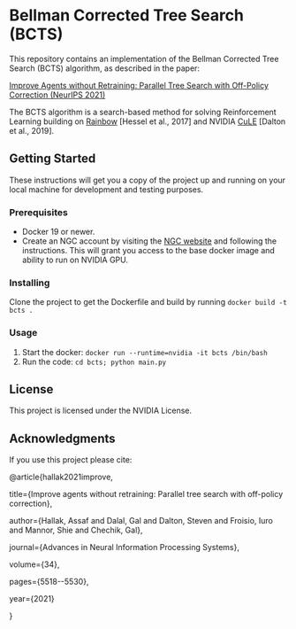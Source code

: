 # Bellman Corrected Tree Search (BCTS)

This repository contains an implementation of the Bellman Corrected Tree Search (BCTS) algorithm, as described in the paper:

[Improve Agents without Retraining: Parallel Tree Search with Off-Policy Correction (NeurIPS 2021)]( https://proceedings.neurips.cc/paper/2021/file/2bd235c31c97855b7ef2dc8b414779af-Paper.pdf)

The BCTS algorithm is a search-based method for solving Reinforcement Learning building on [Rainbow](https://github.com/Kaixhin/Rainbow) [Hessel et al., 2017] and NVIDIA [CuLE](https://github.com/NVlabs/cule) [Dalton et al., 2019].

## Getting Started

These instructions will get you a copy of the project up and running on your local machine for development and testing purposes.

### Prerequisites

- Docker 19 or newer.
- Create an NGC account by visiting the [NGC website](https://ngc.nvidia.com/signup) and following the instructions. This will grant you access to the base docker image and ability to run on NVIDIA GPU.


### Installing

Clone the project to get the Dockerfile and build by running `docker build -t bcts .`

### Usage

1. Start the docker: `docker run --runtime=nvidia -it bcts /bin/bash`
2. Run the code: `cd bcts; python main.py` 

## License

This project is licensed under the NVIDIA License.

## Acknowledgments

If you use this project please cite:

@article{hallak2021improve,

  title={Improve agents without retraining: Parallel tree search with off-policy correction},
  
  author={Hallak, Assaf and Dalal, Gal and Dalton, Steven and Froisio, Iuro and Mannor, Shie and Chechik, Gal},
  
  journal={Advances in Neural Information Processing Systems},
  
  volume={34},
  
  pages={5518--5530},
  
  year={2021}
  
}




